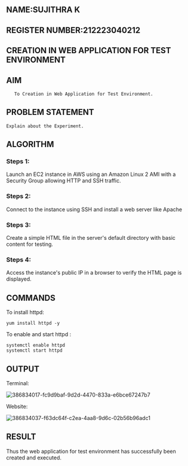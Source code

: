 ## NAME:SUJITHRA K
## REGISTER NUMBER:212223040212
 ## CREATION IN WEB APPLICATION FOR TEST ENVIRONMENT
  ## AIM
       To Creation in Web Application for Test Environment.
## PROBLEM STATEMENT
    Explain about the Experiment.

## ALGORITHM
 ### Steps 1:
 Launch an EC2 instance in AWS using an Amazon Linux 2 AMI with a Security Group allowing HTTP and SSH traffic.
### Steps 2:

Connect to the instance using SSH and install a web server like Apache
### Steps 3:

Create a simple HTML file in the server's default directory with basic content for testing.
### Steps 4:
Access the instance's public IP in a browser to verify the HTML page is displayed.

## COMMANDS
To install httpd:
```
yum install httpd -y
```

To enable and start httpd :
```
systemctl enable httpd
systemctl start httpd
```

## OUTPUT
 Terminal:
 
 ![386834017-fc9d9baf-9d2d-4470-833a-e6bce67247b7](https://github.com/user-attachments/assets/e5592a3f-40a9-4788-8e71-1c90dba846af)

 Website:
 
![386834037-f63dc64f-c2ea-4aa8-9d6c-02b56b96adc1](https://github.com/user-attachments/assets/c8fadffb-b117-470c-af57-2121e9fd59bf)

## RESULT
 Thus the web application for test environment has successfully been created and executed.

